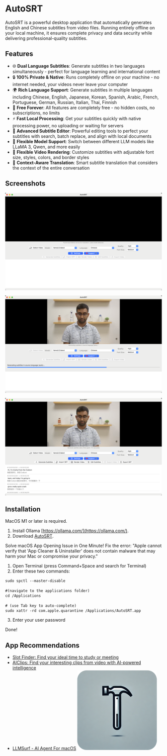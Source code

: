 # AutoSRT

AutoSRT is a powerful desktop application that automatically generates English and Chinese subtitles from video files. Running entirely offline on your local machine, it ensures complete privacy and data security while delivering professional-quality subtitles.

## Features

- 🌐 **Dual Language Subtitles**: Generate subtitles in two languages simultaneously - perfect for language learning and international content
- 🔒 **100% Private & Native**: Runs completely offline on your machine - no internet needed, your videos never leave your computer
- 🌍 **Rich Language Support**: Generate subtitles in multiple languages including Chinese, English, Japanese, Korean, Spanish, Arabic, French, Portuguese, German, Russian, Italian, Thai, Finnish
- 💝 **Free Forever**: All features are completely free - no hidden costs, no subscriptions, no limits
- ⚡ **Fast Local Processing**: Get your subtitles quickly with native processing power, no uploading or waiting for servers
- 📝 **Advanced Subtitle Editor**: Powerful editing tools to perfect your subtitles with search, batch replace, and align with local documents
- 🤖 **Flexible Model Support**: Switch between different LLM models like LLaMA 3, Qwen, and more easily
- 🎨 **Flexible Video Rendering**: Customize subtitles with adjustable font size, styles, colors, and border styles
- 🔄 **Context-Aware Translation**: Smart subtitle translation that considers the context of the entire conversation

## Screenshots

![Home](https://github.com/yyaadet/autosrt_page/blob/main/screenshots/home.png)

![Processing](https://github.com/yyaadet/autosrt_page/blob/main/screenshots/processing.png)

![Done](https://github.com/yyaadet/autosrt_page/blob/main/screenshots/done.png)


## Installation

MacOS M1 or later is required.

1. Install Ollama [https://ollama.com/](https://ollama.com/).
2. Download [AutoSRT](https://github.com/yyaadet/autosrt_page/releases).

Solve macOS App Opening Issue in One Minute!
Fix the error: "Apple cannot verify that 'App Cleaner & Uninstaller' does not contain malware that may harm your Mac or compromise your privacy."

1. Open Terminal (press Command+Space and search for Terminal)
2. Enter these two commands:
```
sudo spctl --master-disable

#(navigate to the applications folder)
cd /Applications 

# (use Tab key to auto-complete)
sudo xattr -rd com.apple.quarantine /Applications/AutoSRT.app 
```
3. Enter your user password

Done!

## App Recommendations 

- [Slot Finder: Find your ideal time to study or meeting](https://www.51zhi.com/)
- [AIClips: Find your interesting clips from video with AI-powered intelligence](https://yyaadet.github.io/aiclips/)
- [LLMSurf - AI Agent For macOS](https://github.com/yyaadet/llmsurf) 
![LLMSurf](https://raw.githubusercontent.com/yyaadet/llmsurf/main/images/logo.png)